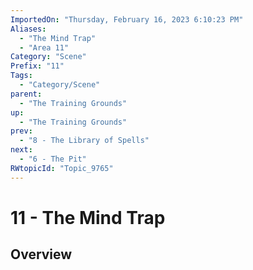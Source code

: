 ```yaml
---
ImportedOn: "Thursday, February 16, 2023 6:10:23 PM"
Aliases:
  - "The Mind Trap"
  - "Area 11"
Category: "Scene"
Prefix: "11"
Tags:
  - "Category/Scene"
parent:
  - "The Training Grounds"
up:
  - "The Training Grounds"
prev:
  - "8 - The Library of Spells"
next:
  - "6 - The Pit"
RWtopicId: "Topic_9765"
---
```

# 11 - The Mind Trap
## Overview
